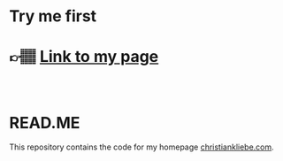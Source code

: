 # Try me first

<h1>

**👉🏽 [Link to my page](https://www.christian.kliebe.com)**

</h1>

<br>

# READ.ME

This repository contains the code for my homepage
[christiankliebe.com](https://www.christian.kliebe.com).